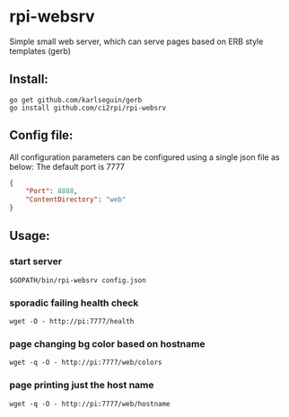 # rpi-websrv

Simple small web server, which can serve pages based on ERB style templates (gerb)

## Install:
```
go get github.com/karlseguin/gerb
go install github.com/ci2rpi/rpi-websrv
```

## Config file:
All configuration parameters can be configured using a single json file as below:
The default port is 7777

```json
{
    "Port": 8888,
    "ContentDirectory": "web"
}
```

## Usage:
### start server
```
$GOPATH/bin/rpi-websrv config.json
```

### sporadic failing health check
```
wget -O - http://pi:7777/health
```

### page changing bg color based on hostname 
```
wget -q -O - http://pi:7777/web/colors
```

### page printing just the host name
```
wget -q -O - http://pi:7777/web/hostname
```

